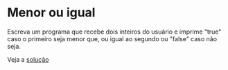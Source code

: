 # Menor ou igual

Escreva um programa que recebe dois inteiros do usuário e imprime "true" caso o
primeiro seja menor que, ou igual ao segundo ou "false" caso não seja.

Veja a [solução](./solucoes/10-menor-ou-igual.go)